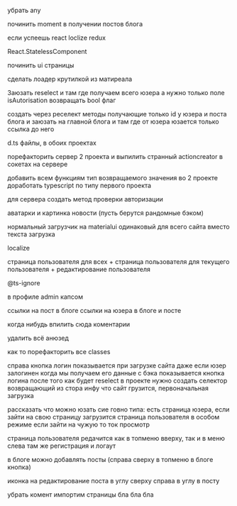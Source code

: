 убрать any

починить moment в получении постов блога


если успеешь react loclize redux


React.StatelessComponent


починить ui страницы


сделать лоадер крутилкой из матиреала


Заюзать reselect и там где получаем всего юзера а нужно только поле isAutorisation возвращать bool флаг


создать через реселект методы получающие только id у юзера и поста блога и заюзать на главной блога и там где от юзера юзается только ссылка до него


d.ts файлы, в обоих проектах

порефакторить сервер 2 проекта и выпилить странный actioncreator в сокетах на сервере

добавить всем функциям тип возвращаемого значения
во 2 проекте доработать typescript по типу первого проекта


для сервера создать метод проверки авторизации


аватарки и картинка новости (пусть берутся рандомные бэком)


нормальный загрузчик на materialui одинаковый для всего сайта
вместо текста загрузка


localize

страница пользователя для всех + страница пользователя для текущего пользователя + редактирование пользователя


@ts-ignore


в профиле admin капсом


ссылки на пост в блоге ссылки на юзера в блоге и посте


когда нибудь впилить сюда коментарии


удалить всё анюзед


как то порефакторить все classes


справа кнопка логин показывается при загрузке сайта даже если юзер залогинен когда мы получаем его данные с бэка показывается кнопка логина
после того как будет reselect в проекте нужно создать селектор возвращающий из стора инфу что сайт грузится, первоначальная загрузка











рассказать что можно юзать сие говно типа:
есть страница юзера, если зайти на свою страницу загрузится страница пользователя в особом режиме
если зайти на чужую то ток просмотр

страница пользователя редачится как в топменю вверху, так и в меню слева
там же регистрация и логаут

в блоге можно добавлять посты (справа сверху в топменю в блоге кнопка)

иконка на редактирование поста в углу сверxу справа в углу в посту


убрать комент импортим страницы бла бла бла